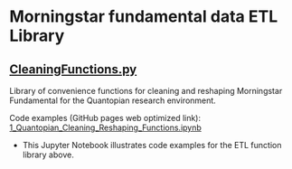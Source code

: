 # Morningstar fundamental data ETL Library 
## [CleaningFunctions.py](https://github.com/bingson/QuantopianCleaning/blob/master/CleaningFunctions.py)

Library of convenience functions for cleaning and reshaping Morningstar 
Fundamental for the Quantopian research environment.

Code examples (GitHub pages web optimized link): [1_Quantopian_Cleaning_Reshaping_Functions.ipynb](http://bit.ly/2HJS1mi) 
* This Jupyter Notebook illustrates code examples for the ETL function library above.
